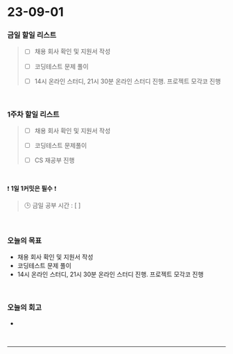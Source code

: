 # 23-09-01
### 금일 할일 리스트
> - [ ]  채용 회사 확인 및 지원서 작성
> 
> - [ ]  코딩테스트 문제 풀이
>
> - [ ]  14시 온라인 스터디, 21시 30분 온라인 스터디 진행. 프로젝트 모각코 진행


<br/>

### 1주차 할일 리스트  
> - [ ]  채용 회사 확인 및 지원서 작성
>
> - [ ]  코딩테스트 문제풀이
>
> - [ ]  CS 재공부 진행

<br/>

❗ **1일 1커밋은 필수** ❗
> 🕒 금일 공부 시간 : [  ]
  
<br/>

### 오늘의 목표
- 채용 회사 확인 및 지원서 작성
- 코딩테스트 문제 풀이
- 14시 온라인 스터디, 21시 30분 온라인 스터디 진행. 프로젝트 모각코 진행

<br>

### 오늘의 회고
- 


<br/>

------------  
